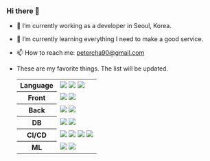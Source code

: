 ### Hi there 👋

- 🔭 I’m currently working as a developer in Seoul, Korea.
- 🌱 I’m currently learning everything I need to make a good service.
- 📫 How to reach me: petercha90@gmail.com
- These are my favorite things. The list will be updated.<br>
  
  <table>
    <tr>
      <th>Language</th>
      <td><img src="https://img.shields.io/badge/Python-3776AB?style=flat&logo=Python&logoColor=white" />&nbsp;<img src="https://img.shields.io/badge/JavaScript-F7DF1E?style=flat&logo=JavaScript&logoColor=white" />&nbsp;<img src="https://img.shields.io/badge/Dart-0175C2?style=flat&logo=Dart&logoColor=white" /></td>
    </tr>
    <tr>
      <th>Front</th>
      <td><img src="https://img.shields.io/badge/React-0088CC?style=flat&logo=React&logoColor=white" />&nbsp;<img src="https://img.shields.io/badge/Flutter-02569B?style=flat&logo=Flutter&logoColor=white" /></td>
    </tr>
    <tr>
      <th>Back</th>
      <td><img src="https://img.shields.io/badge/Lambda-FF9900?style=flat&logo=AWSLambda&logoColor=white" />&nbsp;<img src="https://img.shields.io/badge/FastAPI-009688?style=flat&logo=FastAPI&logoColor=white" /></td>
    </tr>
    <tr>
      <th>DB</th>
      <td><img src="https://img.shields.io/badge/MongoDB-47A248?style=flat&logo=Mongodb&logoColor=white" />&nbsp;<img src="https://img.shields.io/badge/Redis-DC382D?style=flat&logo=Redis&logoColor=white" /></td>
    </tr>
    <tr>
      <th>CI/CD</th>
      <td><img src="https://img.shields.io/badge/Docker-2496ED?style=flat&logo=Docker&logoColor=white" />&nbsp;<img src="https://img.shields.io/badge/Kubernetes-326CE5?style=flat&logo=Kubernetes&logoColor=white" />&nbsp;<img src="https://img.shields.io/badge/Jenkins-D24939?style=flat&logo=Jenkins&logoColor=white" />&nbsp;<img src="https://img.shields.io/badge/Argo-D24939?style=flat&logo=Argo&logoColor=white" /></td>
    </tr>
    <tr>
      <th>ML</th>
      <td><img src="https://img.shields.io/badge/Pytorch-EE4C2C?style=flat&logo=Pytorch&logoColor=white" />&nbsp;<img src="https://img.shields.io/badge/Tensorflow-FF6F00?style=flat&logo=Tensorflow&logoColor=white" /></td>
    </tr>
  </table>
